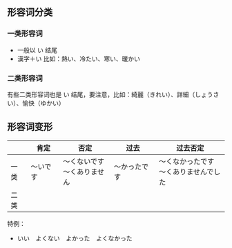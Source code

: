 ## 形容词分类
### 一类形容词
- 一般以 い 结尾
- 漢字＋い
比如：熱い、冷たい、寒い、暖かい
### 二类形容词
有些二类形容词也是 い 结尾，要注意，比如：綺麗（きれい）、詳細（しょうさい）、愉快（ゆかい）
## 形容词变形
|  | 肯定 | 否定 | 过去 | 过去否定 |
| ---- | ---- | ---- | ---- | ---- |
| 一类 | ～いです | ～くないです<br>～くありません | ～かったです | ～くなかったです<br>～くありませんでした |
| 二类 |  |  |  |  |
特例：
- いい　よくない　よかった　よくなかった